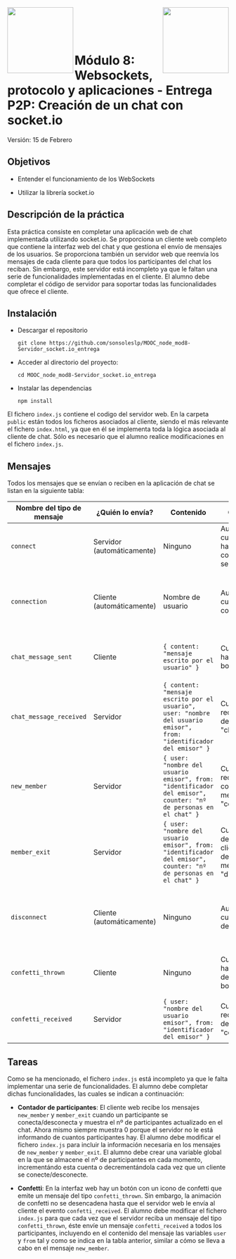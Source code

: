 <img  align="left" width="150" style="float: left;" src="https://www.upm.es/sfs/Rectorado/Gabinete%20del%20Rector/Logos/UPM/CEI/LOGOTIPO%20leyenda%20color%20JPG%20p.png">
<img  align="right" width="150" style="float: right;" src="https://miriadax.net/miriadax-theme/images/custom/logo_miriadax_new.svg">

<br/><br/><br/>
# Módulo 8: Websockets, protocolo y aplicaciones - Entrega P2P: Creación de un chat con socket.io

Versión: 15 de Febrero

## Objetivos
 
 - Entender el funcionamiento de los WebSockets

 - Utilizar la librería socket.io

## Descripción de la práctica

Esta práctica consiste en completar una aplicación web de chat implementada utilizando socket.io. Se proporciona un cliente web completo que contiene la interfaz web del chat y que gestiona el envío de mensajes de los usuarios. Se proporciona también un servidor web que reenvía los mensajes de cada cliente para que todos los participantes del chat los reciban. Sin embargo, este servidor está incompleto ya que le faltan una serie de funcionalidades implementadas en el cliente. El alumno debe completar el código de servidor para soportar todas las funcionalidades que ofrece el cliente.

## Instalación

 - Descargar el repositorio
	```
	git clone https://github.com/sonsoleslp/MOOC_node_mod8-Servidor_socket.io_entrega
	```
 - Acceder al directorio del proyecto:
 	```
	cd MOOC_node_mod8-Servidor_socket.io_entrega
 	```
 - Instalar las dependencias
 	```
 	npm install
 	```
El fichero `index.js` contiene el codigo del servidor web. En la carpeta `public` están todos los ficheros asociados al cliente, siendo el más relevante el fichero `index.html`, ya que en él se implementa toda la lógica asociada al cliente de chat. Sólo es necesario que el alumno realice modificaciones en el fichero `index.js`.

## Mensajes 

Todos los mensajes que se envían o reciben en la aplicación de chat se listan en la siguiente tabla:


| Nombre del tipo de mensaje | ¿Quién lo envía?           | Contenido                                                                                                            | Cuándo se envía                                                                               | Resultado                                                                                                                                                  |
|----------------------------|----------------------------|----------------------------------------------------------------------------------------------------------------------|-----------------------------------------------------------------------------------------------|------------------------------------------------------------------------------------------------------------------------------------------------------------|
| `connect`                    | Servidor (automáticamente) | Ninguno                                                                                                              | Automáticamente cuando el cliente se ha conectado correctamente al servidor                   | El cliente recibe este mensaje y anuncia en el chat "You have just joined the chat"                                                                        |
| `connection`                 | Cliente (automáticamente)  | Nombre de usuario                                                                                                    | Automáticamente cuando un cliente se conecta                                                  | El servidor recibe este mensaje y recoge el nombre del participante y avisa a los demás de que hay un participante nuevo mediante un mensaje "new_member"  |
| `chat_message_sent`          | Cliente                    | ```{ content: "mensaje escrito por el usuario" }```                                                                        | Cuando el usuario hace click en el botón "Send"                                               | El servidor recibe este mensaje y lo reenvía a todos los participantes mediante un mensaje "chat_message_received"                                         |
| `chat_message_received`      | Servidor                   | ```{ content: "mensaje escrito por el usuario",  user: "nombre del usuario emisor",  from: "identificador del emisor" }``` | Cuando el servidor recibe un mensaje del tipo "chat_message_sent"                             | El cliente recibe este mensaje y añade el contenido a la interfaz del chat junto al nombre de quién lo ha enviado                                          |
| `new_member`                 | Servidor                   | ```{ user: "nombre del usuario emisor", from: "identificador del emisor", counter: "nº de personas en el chat" }```                                              | Cuando el servidor recibe una nueva conexión mediante el mensaje "connection"                 | El cliente recibe este mensaje y anuncia en el chat el nombre del participante nuevo                                                                       |
| `member_exit`                | Servidor                   | ```{ user: "nombre del usuario emisor", from: "identificador del emisor", counter: "nº de personas en el chat" } ```                                             | Cuando el servidor detecta que un cliente se ha desconectado mediante el mensaje "disconnect" | El cliente recibe este mensaje y anuncia en el chat el nombre de participante que se ha dado de baja                                                       |
| `disconnect`                 | Cliente (automáticamente)  | Ninguno                                                                                                              | Automáticamente cuando un cliente se desconecta                                               | El servidor recibe este mensaje y recoge el nombre del participante y avisa a los demás de que hay un participante menos mediante un mensaje "member_exit" |
| `confetti_thrown`            | Cliente                    | Ninguno                                                                                                              | Cuando el usuario hace click en el icono de confetti junto al botón de "Send"                 | El servidor recibe este mensaje y lo reenvía a todos los participantes mediante un mensaje "confetti_received"                                             |
| `confetti_received`          | Servidor                   | ```{ user: "nombre del usuario emisor", from: "identificador del emisor" } ```                                             | Cuando el servidor recibe un mensaje del tipo "confetti_thrown"                               | El cliente recibe este mensaje y desencadena una animación de confetti en el chat para todos los participantes                                             |


## Tareas

Como se ha mencionado, el fichero `index.js` está incompleto ya que le falta implementar una serie de funcionalidades. El alumno debe completar dichas funcionalidades, las cuales se indican a continuación:

 * **Contador de participantes**: El cliente web recibe los mensajes `new_member` y `member_exit` cuando un participante se conecta/desconecta y muestra el nº de participantes actualizado en el chat. Ahora mismo siempre muestra 0 porque el servidor no le está informando de cuantos participantes hay. El alumno debe modificar el fichero `index.js` para incluir la información necesaria en los mensajes de  `new_member` y `member_exit`. El alumno debe crear una variable global en la que se almacene el nº de participantes en cada momento, incrementándo esta cuenta o decrementándola cada vez que un cliente se conecte/desconecte.

 * **Confetti**: En la interfaz web hay un botón con un icono de confetti que emite un mensaje del tipo `confetti_thrown`. Sin embargo, la animación de confetti no se desencadena hasta que el servidor web le envía al cliente el evento `confetti_received`. El alumno debe modificar el fichero `index.js` para que cada vez que el servidor reciba un mensaje del tipo `confetti_thrown`, éste envíe un mensaje `confetti_received` a todos los participantes, incluyendo en el contenido del mensaje las variables `user` y `from` tal y como se indica en la tabla anterior, similar a cómo se lleva a cabo en el mensaje `new_member`.


